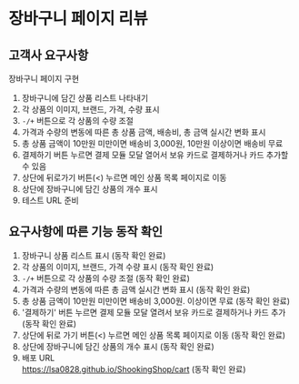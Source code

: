 # 장바구니 페이지 리뷰

## 고객사 요구사항

장바구니 페이지 구현

1. 장바구니에 담긴 상품 리스트 나타내기
2. 각 상품의 이미지, 브랜드, 가격, 수량 표시
3. `-/+` 버튼으로 각 상품의 수량 조절
4. 가격과 수량의 변동에 따른 총 상품 금액, 배송비, 총 금액 실시간 변화 표시
5. 총 상품 금액이 10만원 미만이면 배송비 3,000원, 10만원 이상이면 배송비 무료
6. 결제하기 버튼 누르면 결제 모듈 모달 열어서 보유 카드로 결제하거나 카드 추가할 수 있음
7. 상단에 뒤로가기 버튼(<) 누르면 메인 상품 목록 페이지로 이동
8. 상단에 장바구니에 담긴 상품의 개수 표시
9. 테스트 URL 준비

## 요구사항에 따른 기능 동작 확인

1. 장바구니 상품 리스트 표시 (동작 확인 완료)
2. 각 상품의 이미지, 브랜드, 가격 수량 표시 (동작 확인 완료)
3. `-/+` 버튼으로 각 상품의 수량 조절 (동작 확인 완료)
4. 가격과 수량의 변동에 따른 총 금액 실시간 변화 표시 (동작 확인 완료)
5. 총 상품 금액이 10만원 미만이면 배송비 3,000원. 이상이면 무료 (동작 확인 완료)
6. '결제하기' 버튼 누르면 결제 모듈 모달 열려서 보유 카드로 결제하거나 카드 추가 (동작 확인 완료)
7. 상단에 뒤로 가기 버튼(<) 누르면 메인 상품 목록 페이지로 이동 (동작 확인 완료)
8. 상단에 장바구니에 담긴 상품의 개수 표시 (동작 확인 완료)
9. 배포 URL <br>
https://lsa0828.github.io/ShookingShop/cart (동작 확인 완료)
